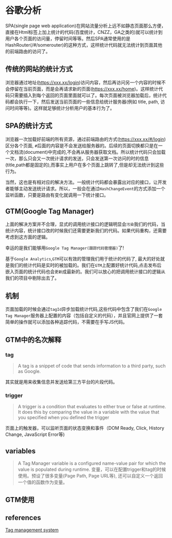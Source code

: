 谷歌分析
=======================
SPA(single page web application)在网站流量分析上远不如静态页面那么方便，直接在Html标签上加上统计的代码(百度统计，CNZZ，GA之类的)就可以统计到用户各个页面的访问量，停留时间等等。然后SPA通常使用的是HashRouter(/#/somerouter)的这种方式，这样统计代码就无法统计到页面其他的前端路由的访问了。

## 传统的网站的统计方式
浏览器通过地址(https://xxx.xx/login)访问内容，然后再访问另一个内容的时候不会停留在当前页面，而是会再请求新的页面(https://xxx.xx/home)。这样统计代码只需要插入到每个返回的页面里面就可以了。每次页面被浏览器加载后，统计代码都会执行一下，然后发送当前页面的一些信息给统计服务器(例如 title, path, 访问时间等等)。这样就足够统计分析用户的基本行为了。

## SPA的统计方式
浏览器一次加载好前端的所有资源，通过前端路由的方式(https://xxx.xx/#/login)区分各个页面, `#`后面的内容是不会发送给服务器的。后续的页面切换都只是在一个文档流(document)中完成的,不会再从服务器获取文档。所以统计代码只会加载一次，那么只会又一次统计请求的发送，只会发送第一次访问的时的信息(title,path都是固定的),而事实上用户在多个页面上跳转了,但是却无法统计到这些行为。

当然，这也是有相对应的解决方法。一般统计代码都会暴露出对应的接口，让开发者能够主动发送统计请求。所以，一般会在通过`HashChangeEvent`的方式添加一个监听函数，只要是路由有变化就调用一下统计接口。

## GTM(Google Tag Manager)
上面的解决方案并不合理，显式的调用统计接口的逻辑明显会`污染`我们的代码，当统计内容，统计接口改的时候我们还需要更新我们的代码。如果代码重构，还需要考虑到这方面的逻辑。  

幸运的是我们能够用`Google Tag Manager(跟踪代码管理器)`了!  

基于`Google Analytics`,`GTM`可以有效的管理我们用于统计的代码了, 最大的好处就是我们的统计代码是实时的被加载的。我们在`GTM`上配置好统计代码,点击发布后 嵌入页面的统计代码也会`更新`成最新的。我们可以放心的把调用统计接口的逻辑从我们的项目中剔除出去了。

## 机制
页面加载的时候会通过`tagId`异步加载统计代码,这些代码中包含了我们在`Google Tag Manager`服务器上配置的内容（包括自定义的代码），并且官网上提供了一套简单的操作就可以添加各种追踪代码，不需要在手写JS代码。  

## GTM中的名次解释
### tag
> A tag is a snippet of code that sends information to a third party, such as Google.  

其实就是用来收集信息并发送给第三方平台的片段代码。

### trigger
>A trigger is a condition that evaluates to either true or false at runtime. It does this by comparing the value in a variable with the value that you specified when you defined the trigger  

页面上的触发器，可以监听页面的状态变换和事件（DOM Ready, Click, History Change, JavaScript Error等)

## variables
>A Tag Manager variable is a configured name-value pair for which the value is populated during runtime. 
变量，可以在配置trigger和tag的时候使用。预设了很多变量(Page Path, Page URL等), 还可以自定义一个返回一个值的函数作为变量。

## GTM使用


## references
[Tag management system](https://en.wikipedia.org/wiki/Tag_management_system)
